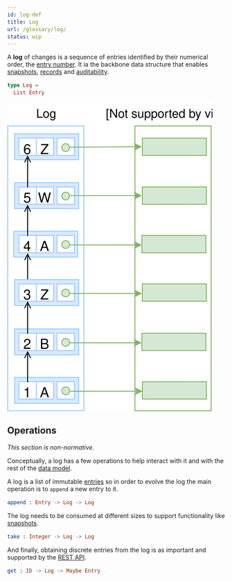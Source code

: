 ```yaml
---
id: log-def
title: Log
url: /glossary/log/
status: wip
---
```


A **log** of changes is a sequence of entries identified by
their numerical order, the [entry number](/glossary/entry#number).
It ia the backbone data structure that enables [snapshots](/glossary/snapshot/),
[records](/glossary/record/) and [auditability](/auditability/).


```elm
type Log =
  List Entry
```

![A picture of a log with A, B a Z entries](./data-model/data-model-log.svg)


## Operations

_This section is non-normative._

Conceptually, a log has a few operations to help interact with it and with the
rest of the [data model](/data-model/).


A log is a list of immutable [entries](/glossary/entry/) so in order to evolve
the log the main operation is to `append` a new entry to it.

```elm
append : Entry -> Log -> Log
```

The log needs to be consumed at different sizes to support functionality like
[snapshots](/glossary/snapshots/).

```elm
take : Integer -> Log -> Log
```

And finally, obtaining discrete entries from the log is as important and
supported by the [REST API](/rest-api/).

```elm
get : ID -> Log -> Maybe Entry
```
